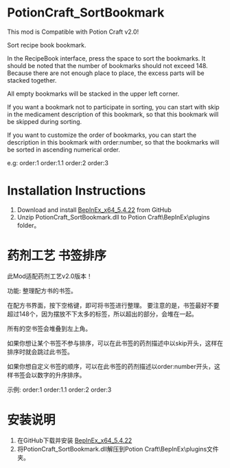 # PotionCraft_SortBookmark

This mod is Compatible with Potion Craft v2.0!

Sort recipe book bookmark.

In the RecipeBook interface, press the space to sort the bookmarks.
It should be noted that the number of bookmarks should not exceed 148. Because there are not enough place to place, the excess parts will be stacked together.

All empty bookmarks will be stacked in the upper left corner.

If you want a bookmark not to participate in sorting, you can start with skip in the medicament description of this bookmark, so that this bookmark will be skipped during sorting.

If you want to customize the order of bookmarks, you can start the description in this bookmark with order:number, so that the bookmarks will be sorted in ascending numerical order.

e.g:
order:1 order:1.1 order:2 order:3

# Installation Instructions 

1. Download and install [BepInEx_x64_5.4.22][0] from GitHub
2. Unzip PotionCraft_SortBookmark.dll to Potion Craft\BepInEx\plugins folder。

# 药剂工艺 书签排序

此Mod适配药剂工艺v2.0版本！

功能: 整理配方书的书签。

在配方书界面，按下空格键，即可将书签进行整理。
要注意的是，书签最好不要超过148个，因为摆放不下太多的标签，所以超出的部分，会堆在一起。

所有的空书签会堆叠到左上角。

如果你想让某个书签不参与排序，可以在此书签的药剂描述中以skip开头，这样在排序时就会跳过此书签。

如果你想自定义书签的顺序，可以在此书签的药剂描述以order:number开头，这样书签会以数字的升序排序。

示例:
order:1 order:1.1 order:2 order:3

# 安装说明

1. 在GitHub下载并安装 [BepInEx_x64_5.4.22][0]
2. 将PotionCraft_SortBookmark.dll解压到Potion Craft\BepInEx\plugins文件夹。

[0]: https://github.com/BepInEx/BepInEx/releases